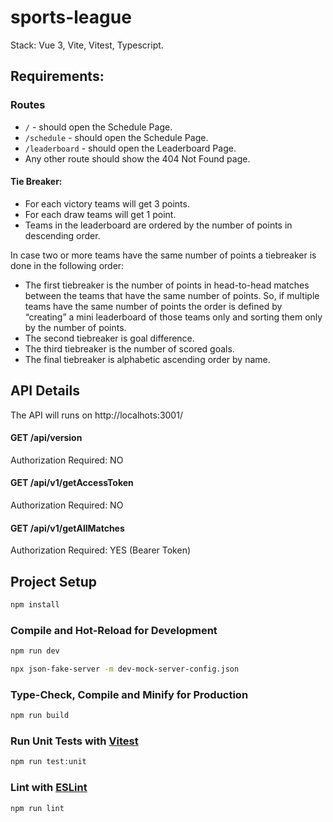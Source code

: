 # sports-league

Stack: Vue 3, Vite, Vitest, Typescript.

## Requirements: 

### Routes
- `/` - should open the Schedule Page.
- `/schedule` - should open the Schedule Page.
- `/leaderboard` - should open the Leaderboard Page.
- Any other route should show the 404 Not Found page.

#### Tie Breaker: 
- For each victory teams will get 3 points.
- For each draw teams will get 1 point.
- Teams in the leaderboard are ordered by the number of points in descending order.

In case two or more teams have the same number of points a tiebreaker is done in the following order:
- The first tiebreaker is the number of points in head-to-head matches between the teams that have the same number of points. So, if multiple teams have the same number of points the order is defined by “creating” a mini leaderboard of those teams only and sorting them only by the number of points.
- The second tiebreaker is goal difference.
- The third tiebreaker is the number of scored goals.
- The final tiebreaker is alphabetic ascending order by name.

## API Details
The API will runs on http://localhots:3001/  

#### GET /api/version 
Authorization Required: NO

#### GET /api/v1/getAccessToken
Authorization Required: NO

#### GET /api/v1/getAllMatches
Authorization Required: YES (Bearer Token)

## Project Setup

```sh
npm install
```

### Compile and Hot-Reload for Development

```sh
npm run dev
```

```sh
npx json-fake-server -m dev-mock-server-config.json
```

### Type-Check, Compile and Minify for Production

```sh
npm run build
```

### Run Unit Tests with [Vitest](https://vitest.dev/)

```sh
npm run test:unit
```

### Lint with [ESLint](https://eslint.org/)

```sh
npm run lint
```
